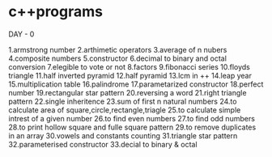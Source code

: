 # c++programs

DAY - 0

1.armstrong number
2.arthimetic operators
3.average of n nubers
4.composite numbers
5.constructor
6.decimal to binary and octal conversion
7.elegible to vote or not
8.factors
9.fibonacci series
10.floyds triangle
11.half inverted pyramid
12.half pyramid
13.lcm in ++
14.leap year
15.multiplication table
16.palindrome
17.parametarized constructor
18.perfect number
19.rectangular star pattern
20.reversing a word
21.right triangle pattern
22.single inheritence
23.sum of first n natural numbers
24.to calculate area of square,circle,rectangle,triagle
25.to calculate simple intrest of a given number
26.to find even numbers
27.to find odd numbers
28.to print hollow square and fulle square pattern
29.to remove duplicates in an array
30.vowels and constants counting
31.triangle star pattern
32.parameterised constructor
33.decial to binary & octal
